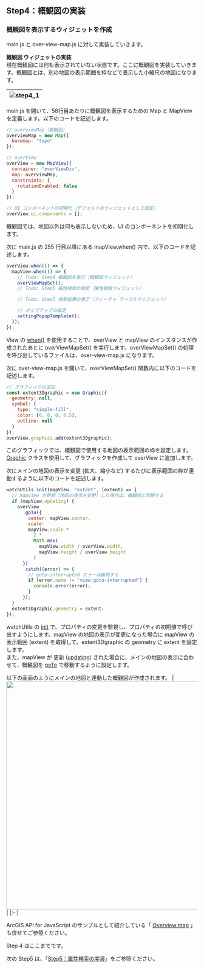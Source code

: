 ## Step4：概観図の実装
### 概観図を表示するウィジェットを作成
main.js と over-view-map.js に対して実装していきます。

<b>概観図 ウィジェットの実装</b>  
現在概観図には何も表示されていない状態です。ここに概観図を実装していきます。概観図とは、別の地図の表示範囲を枠などで表示した小縮尺の地図になります。

|![step4_1](./img/app_step4_1.png)|
|:-:|

main.js を開いて、58行目あたりに概観図を表示するための Map と MapView を定義します。以下のコードを記述します。
```JavaScript
// overviewMap（概観図）
overviewMap = new Map({
  basemap: "topo"
});

// overView
overView = new MapView({
  container: "overViewDiv",
  map: overviewMap,
  constraints: {
    rotationEnabled: false
  }
});

// UI コンポーネントの初期化（デフォルトのウィジェットとして設定）
overView.ui.components = [];
```
概観図では、地図以外は何も表示しないため、UI のコンポーネントを初期化します。

次に main.js の 255 行目以降にある mapView.when() 内で、以下のコードを記述します。
```JavaScript
overView.when(() => {
  mapView.when(() => {
    // Todo: Step4 概観図を表示（概観図ウィジェット）
    overViewMapSet();
    // Todo: Step5 属性検索の設定（属性検索ウィジェット）

    // Todo: Step5 検索結果の表示（フィーチャ テーブルウィジェット）

    // ポップアップの設定
    settingPopupTemplate();
  });
});
```

View の [when()](https://developers.arcgis.com/javascript/latest/api-reference/esri-views-View.html#when) を使用することで、overView と mapView のインスタンスが作成されたあとに overViewMapSet() を実行します。overViewMapSet() の処理を呼び出しているファイルは、over-view-map.js になります。

次に over-view-map.js を開いて、overViewMapSet() 関数内に以下のコードを記述します。
```JavaScript
// グラフィックの追加
const extent3Dgraphic = new Graphic({
  geometry: null,
  symbol: {
    type: "simple-fill",
    color: [0, 0, 0, 0.5],
    outline: null
  }
});
overView.graphics.add(extent3Dgraphic);
```
このグラフィックでは、概観図で使用する地図の表示範囲の枠を設定します。[Graphic](https://developers.arcgis.com/javascript/latest/api-reference/esri-Graphic.html) クラスを使用して、グラフィックを作成して overView に追加します。


次にメインの地図の表示を変更 (拡大、縮小など) するたびに表示範囲の枠が連動するように以下のコードを記述します。

```JavaScript
watchUtils.init(mapView, "extent", (extent) => {
  // mapView が更新（地図の表示を変更）した場合は、概観図と同期する
  if (mapView.updating) {
    overView
      .goTo({
        center: mapView.center,
        scale: 
        mapView.scale *
          2 *
          Math.max(
            mapView.width / overView.width,
            mapView.height / overView.height
          )
      })
      .catch((error) => {
        // goto-interrupted エラーは無視する
        if (error.name != "view:goto-interrupted") {
          console.error(error);
        }
      });
  }
  extent3Dgraphic.geometry = extent;
});
```

watchUtils の [init](https://developers.arcgis.com/javascript/latest/api-reference/esri-core-watchUtils.html#init) で、プロパティの変更を監視し、プロパティの初期値で呼び出すようにします。mapView の地図の表示が変更になった場合に mapView の表示範囲 (extent) を取得して、extent3Dgraphic の geometry に extent を設定します。  
また、mapView が 更新 ([updating](https://developers.arcgis.com/javascript/latest/api-reference/esri-views-MapView.html#updating)) された場合に、メインの地図の表示に合わせて、概観図を [goTo](https://developers.arcgis.com/javascript/latest/api-reference/esri-views-MapView.html#goTo) で移動するように設定します。


以下の画面のようにメインの地図と連動した概観図が作成されます。
|<img src="./img/app_step4_2.png" width="600">|
|:-:|

ArcGIS API for JavaScript のサンプルとして紹介している「 [Overview map](https://developers.arcgis.com/javascript/latest/sample-code/overview-map/index.html) 」も併せてご参照ください。

Step 4 はここまでです。  

次の Step5 は、「[Step5：属性検索の実装](./Step5.md#Step5属性検索の実装)」をご参照ください。
